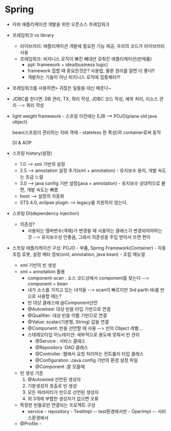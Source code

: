 # Spring

- 자바 애플리케이션 개발을 위한 오픈소스 프레임워크
- 프레임워크 vs library
  - 라이브러리: 애플리케이션 개발에 필요한 기능 제공, 우리의 코드가 라이브러리 사용
  - 프레임워크: 비지니스 로직이 빠진 뼈대만 갖춰진 애플리케이션(반제품)
    - ppt: framework + idea(business logic)
    - framework 접할 때 중요한것은? 사용법, 물론 원리를 알면 더 좋다!!
    - 개발자는 기술이 아닌 비지니스 로직에 집중해라!!!

- 프레임워크를 사용하면> 귀찮은 일들을 대신 해준다~
- JDBC를 한다면: DB 관리, TX, 쿼리 작성, JDBC 코드 작성, 예외 처리, 리소스 관리 --> 쿼리 작성

- light weight framework - 스프링 이전에는 EJB --> POJO(plane old java object)

  bean(스프링이 관리하는 자바 객체 - stateless 한 특성)의 container로써 동작

  DI & AOP

- 스프링 history(설정)

  - 1.0 --> xml 기반의 설정
  - 2.5 --> annotation 설정 추가(xml + annotation) - 유지보수 용이, 개발 속도는 조금 느림
  - 3.0 --> java config 기반 설정(java + annotation) - 유지보수 상대적으로 불편, 개발 속도는 빠름
  - boot --> 설정의 자동화
  - STS 4.0, eclipse plugin --> legacy를 지원하지 않는다.

- 스프링 DI(dependency injection)

  - 의존성?
    - 사용되는 멤버변수(객체)가 변경될 때 사용하는 클래스가 변경되어야하는 것 --> 유지보수성 안좋음, 그래서 의존성을 주입 받아서 쓰면 편이

- 스프링 애플리케이션 구성: POJO - 부품, Spring Framework(Container) - 자동 조립 로봇, 설정 메타 정보(xml, annotation, java bean) - 조립 메뉴얼

  - xml 기반의 빈 생성
  - xml + annotation 활용
    - component-scan : 소스 코드상에서 component를 찾는다 --> component = bean
    - 내가 소스를 가지고 있는 녀석들 --> scan이 빠르지만 3rd parth lib를 빈으로 사용할 때는?
    - 빈 대상 클래스에 @Component선언
    - @Autowired: 대상 빈을 타입 기반으로 연결
    - @Qualifier: 대상 빈을 이름 기반으로 연결
    - @Value: scalar(기본형, String) 값을 연결
    - @Component: 빈을 선언할 때 사용 --> 빈의 Object 레벨...
    - 스테레오타입 어노테이션:  세부적으로 용도에 맞춰서 빈 관리
      - @Service			: 서비스 클래스
      - @Repository   	:DAO 클래스
      - @Controller 	:웹에서 요청 처리하는 컨트롤러 타입 클래스
      - @Configuration	:Java config 기반의 환경 설정 파일
      - @Component	:잘 모를때
  - 빈 생성 기준
    1. @Autowired 선언된 생성자
    2. 기본생성자 호출로 빈 생성
    3. 모든 파라미터가 빈으로 선언된 생성자
    4. 위 3개에 부합한 생성자가 없으면 오류
  - 특정한 빈들로만 연결되는 프로젝트 구성
    - service - repository - TestImpl -- test환경에서만
    									- OperImpl -- 서비스환경에서
  - @Profile  - 
